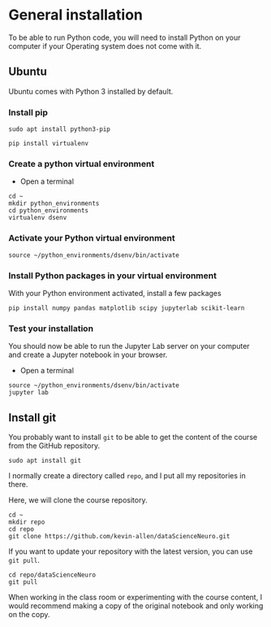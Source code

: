 # General installation

To be able to run Python code, you will need to install Python on your computer if your Operating system does not come with it.

## Ubuntu

Ubuntu comes with Python 3 installed by default.

### Install pip

```
sudo apt install python3-pip
```

```
pip install virtualenv
```


### Create a python virtual environment

*  Open a terminal
```
cd ~
mkdir python_environments
cd python_environments
virtualenv dsenv
```

### Activate your Python virtual environment

```
source ~/python_environments/dsenv/bin/activate
```

### Install Python packages in your virtual environment

With your Python environment activated, install a few packages

```
pip install numpy pandas matplotlib scipy jupyterlab scikit-learn
```


### Test your installation

You should now be able to run the Jupyter Lab server on your computer and create a Jupyter notebook in your browser.

* Open a terminal

```
source ~/python_environments/dsenv/bin/activate
jupyter lab
```


## Install git

You probably want to install `git` to be able to get the content of the course from the GitHub repository.

```
sudo apt install git
```

I normally create a directory called `repo`, and I put all my repositories in there. 

Here, we will clone the course repository.

```
cd ~
mkdir repo
cd repo
git clone https://github.com/kevin-allen/dataScienceNeuro.git
```

If you want to update your repository with the latest version, you can use `git pull`.

```
cd repo/dataScienceNeuro
git pull
```

When working in the class room or experimenting with the course content, I would recommend making a copy of the original notebook and only working on the copy. 

